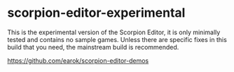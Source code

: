 # scorpion-editor-experimental

This is the experimental version of the Scorpion Editor, it is only minimally tested and contains no sample games. Unless there are specific fixes in this build that you need, the mainstream build is recommended.

https://github.com/earok/scorpion-editor-demos
